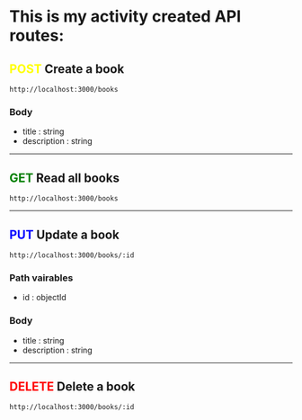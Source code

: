 # This is my activity created API routes:
## <span style="color:yellow">POST</span> Create a book
`http://localhost:3000/books`
### Body
- title : string
- description : string

---
## <span style="color:green">GET</span> Read all books
`http://localhost:3000/books`

---
## <span style="color:blue">PUT</span> Update a book
`http://localhost:3000/books/:id`
### Path vairables
- id : objectId
### Body
- title : string
- description : string

---
## <span style="color:red">DELETE</span> Delete a book
`http://localhost:3000/books/:id`